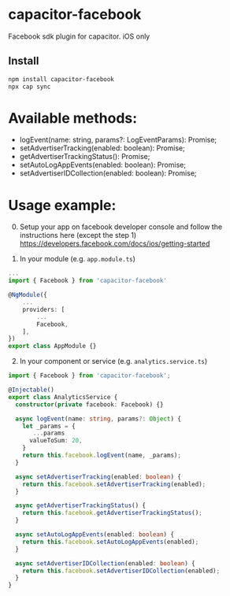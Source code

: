 # capacitor-facebook

Facebook sdk plugin for capacitor.
iOS only

## Install

```bash
npm install capacitor-facebook
npx cap sync
```

# Available methods:

- logEvent(name: string, params?: LogEventParams): Promise<void>;
- setAdvertiserTracking(enabled: boolean): Promise<void>;
- getAdvertiserTrackingStatus(): Promise<boolean>;
- setAutoLogAppEvents(enabled: boolean): Promise<void>;
- setAdvertiserIDCollection(enabled: boolean): Promise<void>;

# Usage example:

0. Setup your app on facebook developer console and follow the instructions here (except the step 1)
   https://developers.facebook.com/docs/ios/getting-started

1. In your module (e.g. `app.module.ts`)

```ts
...
import { Facebook } from 'capacitor-facebook'

@NgModule({
	...
	providers: [
		...
		Facebook,
	],
})
export class AppModule {}

```

2. In your component or service (e.g. `analytics.service.ts`)

```ts
import { Facebook } from 'capacitor-facebook';

@Injectable()
export class AnalyticsService {
  constructor(private facebook: Facebook) {}

  async logEvent(name: string, params?: Object) {
    let _params = {
       ...params
      valueToSum: 20,
    }
    return this.facebook.logEvent(name, _params);
  }

  async setAdvertiserTracking(enabled: boolean) {
    return this.facebook.setAdvertiserTracking(enabled);
  }

  async getAdvertiserTrackingStatus() {
    return this.facebook.getAdvertiserTrackingStatus();
  }

  async setAutoLogAppEvents(enabled: boolean) {
    return this.facebook.setAutoLogAppEvents(enabled);
  }

  async setAdvertiserIDCollection(enabled: boolean) {
    return this.facebook.setAdvertiserIDCollection(enabled);
  }
}
```

```

```
